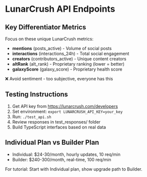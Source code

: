 # LunarCrush API Endpoints

## Key Differentiator Metrics
Focus on these unique LunarCrush metrics:
- **mentions** (posts_active) - Volume of social posts
- **interactions** (interactions_24h) - Total social engagement  
- **creators** (contributors_active) - Unique content creators
- **altRank** (alt_rank) - Proprietary ranking (lower = better)
- **galaxyScore** (galaxy_score) - Proprietary health score

❌ Avoid sentiment - too subjective, everyone has this

## Testing Instructions
1. Get API key from https://lunarcrush.com/developers
2. Set environment: `export LUNARCRUSH_API_KEY=your_key`
3. Run: `./test_api.sh`
4. Review responses in test_responses/ folder
5. Build TypeScript interfaces based on real data

## Individual Plan vs Builder Plan
- Individual: $24-30/month, hourly updates, 10 req/min
- Builder: $240-300/month, real-time, 100 req/min

For tutorial: Start with Individual plan, show upgrade path to Builder.
